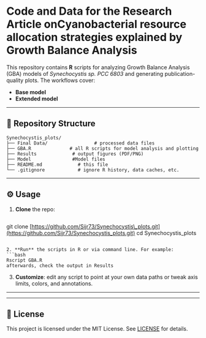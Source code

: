 # Code and Data for the Research Article onCyanobacterial resource allocation strategies explained by Growth Balance Analysis

This repository contains **R** scripts for analyzing Growth Balance Analysis (GBA) models of *Synechocystis sp. PCC 6803* and generating publication-quality plots. The workflows cover:

- **Base model**
- **Extended model**

---

## 📂 Repository Structure

```
Synechocystis_plots/
├── Final Data/                 # processed data files
├── GBA.R              # all R scripts for model analysis and plotting
├── Results             # output figures (PDF/PNG)
├── Model               #Model files
├── README.md             # this file
└── .gitignore            # ignore R history, data caches, etc.
```

---

## ⚙️ Usage

1. **Clone** the repo:
   ```bash
   ```

git clone [https://github.com/Sijr73/Synechocystis\_plots.git](https://github.com/Sijr73/Synechocystis_plots.git) cd Synechocystis\_plots

````

2. **Run** the scripts in R or via command line. For example:
```bash
Rscript GBA.R
afterwards, check the output in Results
````

3. **Customize**: edit any script to point at your own data paths or tweak axis limits, colors, and annotations.

---


---

## 📄 License

This project is licensed under the MIT License. See [LICENSE](LICENSE) for details.



